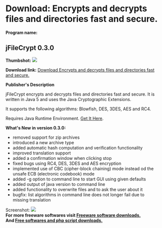 # Download: Encrypts and decrypts files and directories fast and secure.

**Program name:**

## jFileCrypt 0.3.0

  
**Thumbshot:** ![](http://www.freewarefiles.com/screenshot/jfilecrypt03_md.gif)   
  
**Download link:** [Download Encrypts and decrypts files and directories fast and secure.](http://freesoftwares.boysofts.com/JFileCrypt_program_57820.html)  
  


**Publisher's Description**  
  


jFileCrypt encrypts and decrypts files and directories fast and secure. It is written in Java 5 and uses the Java Cryptographic Extensions. 

It supports the following algorithms: Blowfish, DES, 3DES, AES and RC4. 

Requires Java Runtime Environment. [Get It Here](http://www.java.com/en/download/manual.jsp).

**What's New in version 0.3.0:**

  * removed support for zip archives 
  * introduced a new archive type 
  * added automatic hash computation and verification functionality 
  * improved translation support 
  * added a confirmation window when clicking stop 
  * fixed bugs using RC4, DES, 3DES and AES encryption 
  * implemented use of CBC (cipher-block chaining) mode instead od the unsafe ECB (electronic codebook) mode 
  * added -g option to command line to start GUI using given defaults 
  * added output of java version to command line 
  * added functionality to overwrite files and to ask the user about it 
  * bugfix: list algorithms in command line does not longer fail due to missing translation 

  
  
Screenshot: ![](http://www.freewarefiles.com/screenshot/jfilecrypt03.gif)   
**For more freeware softwares visit [Freeware software downloads.](http://freesoftwares.boysofts.com/)**   
**And [Free softwares and php script downloads.](http://www.boysofts.com/)**

